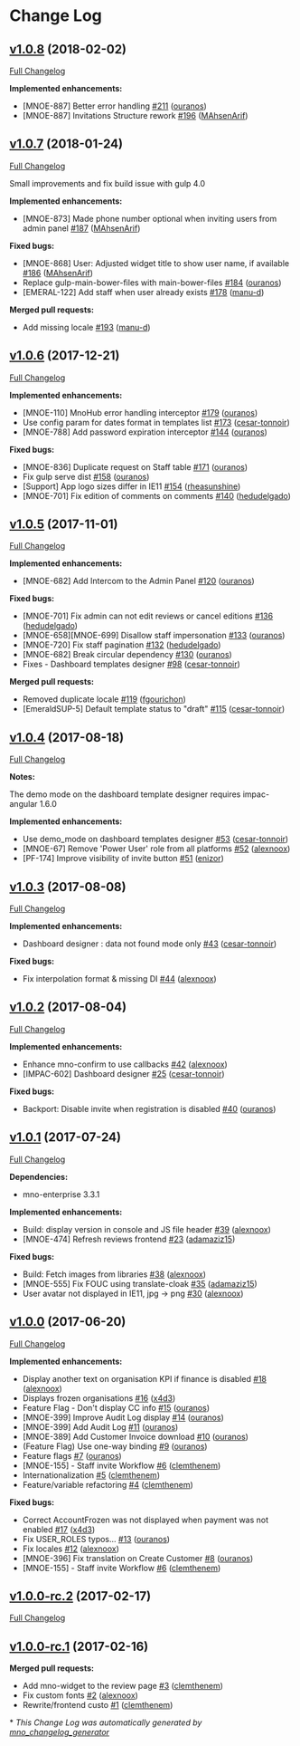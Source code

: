 # Change Log

## [v1.0.8](https://github.com/maestrano/mnoe-admin-panel/tree/v1.0.8) (2018-02-02)
[Full Changelog](https://github.com/maestrano/mnoe-admin-panel/compare/v1.0.7...v1.0.8)

**Implemented enhancements:**

- \[MNOE-887\] Better error handling [\#211](https://github.com/maestrano/mnoe-admin-panel/pull/211) ([ouranos](https://github.com/ouranos))
- \[MNOE-887\] Invitations Structure rework [\#196](https://github.com/maestrano/mnoe-admin-panel/pull/196) ([MAhsenArif](https://github.com/MAhsenArif))

## [v1.0.7](https://github.com/maestrano/mnoe-admin-panel/tree/v1.0.7) (2018-01-24)
[Full Changelog](https://github.com/maestrano/mnoe-admin-panel/compare/v1.0.6...v1.0.7)

Small improvements and fix build issue with gulp 4.0

**Implemented enhancements:**

- \[MNOE-873\] Made phone number optional when inviting users from admin panel [\#187](https://github.com/maestrano/mnoe-admin-panel/pull/187) ([MAhsenArif](https://github.com/MAhsenArif))

**Fixed bugs:**

- \[MNOE-868\] User: Adjusted widget title to show user name, if available [\#186](https://github.com/maestrano/mnoe-admin-panel/pull/186) ([MAhsenArif](https://github.com/MAhsenArif))
- Replace gulp-main-bower-files with main-bower-files [\#184](https://github.com/maestrano/mnoe-admin-panel/pull/184) ([ouranos](https://github.com/ouranos))
- \[EMERAL-122\] Add staff when user already exists [\#178](https://github.com/maestrano/mnoe-admin-panel/pull/178) ([manu-d](https://github.com/manu-d))

**Merged pull requests:**

- Add missing locale [\#193](https://github.com/maestrano/mnoe-admin-panel/pull/193) ([manu-d](https://github.com/manu-d))

## [v1.0.6](https://github.com/maestrano/mnoe-admin-panel/tree/v1.0.6) (2017-12-21)
[Full Changelog](https://github.com/maestrano/mnoe-admin-panel/compare/v1.0.5...v1.0.6)

**Implemented enhancements:**

- \[MNOE-110\] MnoHub error handling interceptor [\#179](https://github.com/maestrano/mnoe-admin-panel/pull/179) ([ouranos](https://github.com/ouranos))
- Use config param for dates format in templates list [\#173](https://github.com/maestrano/mnoe-admin-panel/pull/173) ([cesar-tonnoir](https://github.com/cesar-tonnoir))
- \[MNOE-788\] Add password expiration interceptor [\#144](https://github.com/maestrano/mnoe-admin-panel/pull/144) ([ouranos](https://github.com/ouranos))

**Fixed bugs:**

- \[MNOE-836\] Duplicate request on Staff table [\#171](https://github.com/maestrano/mnoe-admin-panel/pull/171) ([ouranos](https://github.com/ouranos))
- Fix gulp serve dist [\#158](https://github.com/maestrano/mnoe-admin-panel/pull/158) ([ouranos](https://github.com/ouranos))
- \[Support\] App logo sizes differ in IE11 [\#154](https://github.com/maestrano/mnoe-admin-panel/pull/154) ([rheasunshine](https://github.com/rheasunshine))
- \[MNOE-701\] Fix edition of comments on comments [\#140](https://github.com/maestrano/mnoe-admin-panel/pull/140) ([hedudelgado](https://github.com/hedudelgado))

## [v1.0.5](https://github.com/maestrano/mnoe-admin-panel/tree/v1.0.5) (2017-11-01)
[Full Changelog](https://github.com/maestrano/mnoe-admin-panel/compare/v1.0.4...v1.0.5)

**Implemented enhancements:**

- \[MNOE-682\] Add Intercom to the Admin Panel [\#120](https://github.com/maestrano/mnoe-admin-panel/pull/120) ([ouranos](https://github.com/ouranos))

**Fixed bugs:**

- \[MNOE-701\] Fix admin can not edit reviews or cancel editions [\#136](https://github.com/maestrano/mnoe-admin-panel/pull/136) ([hedudelgado](https://github.com/hedudelgado))
- \[MNOE-658\]\[MNOE-699\] Disallow staff impersonation [\#133](https://github.com/maestrano/mnoe-admin-panel/pull/133) ([ouranos](https://github.com/ouranos))
- \[MNOE-720\] Fix staff pagination [\#132](https://github.com/maestrano/mnoe-admin-panel/pull/132) ([hedudelgado](https://github.com/hedudelgado))
- \[MNOE-682\] Break circular dependency [\#130](https://github.com/maestrano/mnoe-admin-panel/pull/130) ([ouranos](https://github.com/ouranos))
- Fixes - Dashboard templates designer [\#98](https://github.com/maestrano/mnoe-admin-panel/pull/98) ([cesar-tonnoir](https://github.com/cesar-tonnoir))

**Merged pull requests:**

- Removed duplicate locale [\#119](https://github.com/maestrano/mnoe-admin-panel/pull/119) ([fgourichon](https://github.com/fgourichon))
- \[EmeraldSUP-5\] Default template status to "draft" [\#115](https://github.com/maestrano/mnoe-admin-panel/pull/115) ([cesar-tonnoir](https://github.com/cesar-tonnoir))

## [v1.0.4](https://github.com/maestrano/mnoe-admin-panel/tree/v1.0.4) (2017-08-18)
[Full Changelog](https://github.com/maestrano/mnoe-admin-panel/compare/v1.0.3...v1.0.4)

**Notes:**

The demo mode on the dashboard template designer requires impac-angular 1.6.0

**Implemented enhancements:**

- Use demo\_mode on dashboard templates designer [\#53](https://github.com/maestrano/mnoe-admin-panel/pull/53) ([cesar-tonnoir](https://github.com/cesar-tonnoir))
- \[MNOE-67\] Remove 'Power User' role from all platforms [\#52](https://github.com/maestrano/mnoe-admin-panel/pull/52) ([alexnoox](https://github.com/alexnoox))
- \[PF-174\] Improve visibility of invite button [\#51](https://github.com/maestrano/mnoe-admin-panel/pull/51) ([enizor](https://github.com/enizor))

## [v1.0.3](https://github.com/maestrano/mnoe-admin-panel/tree/v1.0.3) (2017-08-08)
[Full Changelog](https://github.com/maestrano/mnoe-admin-panel/compare/v1.0.2...v1.0.3)

**Implemented enhancements:**

- Dashboard designer : data not found mode only [\#43](https://github.com/maestrano/mnoe-admin-panel/pull/43) ([cesar-tonnoir](https://github.com/cesar-tonnoir))

**Fixed bugs:**

- Fix interpolation format & missing DI [\#44](https://github.com/maestrano/mnoe-admin-panel/pull/44) ([alexnoox](https://github.com/alexnoox))

## [v1.0.2](https://github.com/maestrano/mnoe-admin-panel/tree/v1.0.2) (2017-08-04)
[Full Changelog](https://github.com/maestrano/mnoe-admin-panel/compare/v1.0.1...v1.0.2)

**Implemented enhancements:**

- Enhance mno-confirm to use callbacks [\#42](https://github.com/maestrano/mnoe-admin-panel/pull/42) ([alexnoox](https://github.com/alexnoox))
- \[IMPAC-602\] Dashboard designer [\#25](https://github.com/maestrano/mnoe-admin-panel/pull/25) ([cesar-tonnoir](https://github.com/cesar-tonnoir))

**Fixed bugs:**

- Backport: Disable invite when registration is disabled [\#40](https://github.com/maestrano/mnoe-admin-panel/pull/40) ([ouranos](https://github.com/ouranos))

## [v1.0.1](https://github.com/maestrano/mnoe-admin-panel/tree/v1.0.1) (2017-07-24)
[Full Changelog](https://github.com/maestrano/mnoe-admin-panel/compare/v1.0.0-rc.2...v1.0.1)

**Dependencies:**

- mno-enterprise 3.3.1

**Implemented enhancements:**

- Build: display version in console and JS file header [\#39](https://github.com/maestrano/mnoe-admin-panel/pull/39) ([alexnoox](https://github.com/alexnoox))
- \[MNOE-474\] Refresh reviews frontend [\#23](https://github.com/maestrano/mnoe-admin-panel/pull/23) ([adamaziz15](https://github.com/adamaziz15))

**Fixed bugs:**

- Build: Fetch images from libraries [\#38](https://github.com/maestrano/mnoe-admin-panel/pull/38) ([alexnoox](https://github.com/alexnoox))
- \[MNOE-555\] Fix FOUC using translate-cloak [\#35](https://github.com/maestrano/mnoe-admin-panel/pull/35) ([adamaziz15](https://github.com/adamaziz15))
- User avatar not displayed in IE11, jpg -\> png [\#30](https://github.com/maestrano/mnoe-admin-panel/pull/30) ([alexnoox](https://github.com/alexnoox))

## [v1.0.0](https://github.com/maestrano/mnoe-admin-panel/tree/v1.0.0) (2017-06-20)
[Full Changelog](https://github.com/maestrano/mnoe-admin-panel/compare/v1.0.0-rc.2...v1.0.0)


**Implemented enhancements:**

- Display another text on organisation KPI if finance is disabled [\#18](https://github.com/maestrano/mnoe-admin-panel/pull/18) ([alexnoox](https://github.com/alexnoox))
- Displays frozen organisations [\#16](https://github.com/maestrano/mnoe-admin-panel/pull/16) ([x4d3](https://github.com/x4d3))
- Feature Flag - Don't display CC info [\#15](https://github.com/maestrano/mnoe-admin-panel/pull/15) ([ouranos](https://github.com/ouranos))
- \[MNOE-399\] Improve Audit Log display [\#14](https://github.com/maestrano/mnoe-admin-panel/pull/14) ([ouranos](https://github.com/ouranos))
- \[MNOE-399\] Add Audit Log [\#11](https://github.com/maestrano/mnoe-admin-panel/pull/11) ([ouranos](https://github.com/ouranos))
- \[MNOE-389\] Add Customer Invoice download [\#10](https://github.com/maestrano/mnoe-admin-panel/pull/10) ([ouranos](https://github.com/ouranos))
- \(Feature Flag\) Use one-way binding [\#9](https://github.com/maestrano/mnoe-admin-panel/pull/9) ([ouranos](https://github.com/ouranos))
- Feature flags [\#7](https://github.com/maestrano/mnoe-admin-panel/pull/7) ([ouranos](https://github.com/ouranos))
- \[MNOE-155\] - Staff invite Workflow [\#6](https://github.com/maestrano/mnoe-admin-panel/pull/6) ([clemthenem](https://github.com/clemthenem))
- Internationalization [\#5](https://github.com/maestrano/mnoe-admin-panel/pull/5) ([clemthenem](https://github.com/clemthenem))
- Feature/variable refactoring [\#4](https://github.com/maestrano/mnoe-admin-panel/pull/4) ([clemthenem](https://github.com/clemthenem))

**Fixed bugs:**

- Correct AccountFrozen was not displayed when payment was not enabled [\#17](https://github.com/maestrano/mnoe-admin-panel/pull/17) ([x4d3](https://github.com/x4d3))
- Fix USER\_ROLES typos... [\#13](https://github.com/maestrano/mnoe-admin-panel/pull/13) ([ouranos](https://github.com/ouranos))
- Fix locales [\#12](https://github.com/maestrano/mnoe-admin-panel/pull/12) ([alexnoox](https://github.com/alexnoox))
- \[MNOE-396\] Fix translation on Create Customer [\#8](https://github.com/maestrano/mnoe-admin-panel/pull/8) ([ouranos](https://github.com/ouranos))
- \[MNOE-155\] - Staff invite Workflow [\#6](https://github.com/maestrano/mnoe-admin-panel/pull/6) ([clemthenem](https://github.com/clemthenem))

## [v1.0.0-rc.2](https://github.com/maestrano/mnoe-admin-panel/tree/v1.0.0-rc.2) (2017-02-17)
[Full Changelog](https://github.com/maestrano/mnoe-admin-panel/compare/v1.0.0-rc.1...v1.0.0-rc.2)

## [v1.0.0-rc.1](https://github.com/maestrano/mnoe-admin-panel/tree/v1.0.0-rc.1) (2017-02-16)
**Merged pull requests:**

- Add mno-widget to the review page [\#3](https://github.com/maestrano/mnoe-admin-panel/pull/3) ([clemthenem](https://github.com/clemthenem))
- Fix custom fonts [\#2](https://github.com/maestrano/mnoe-admin-panel/pull/2) ([alexnoox](https://github.com/alexnoox))
- Rewrite/frontend custo [\#1](https://github.com/maestrano/mnoe-admin-panel/pull/1) ([clemthenem](https://github.com/clemthenem))



\* *This Change Log was automatically generated by [mno_changelog_generator](https://github.com/)*
